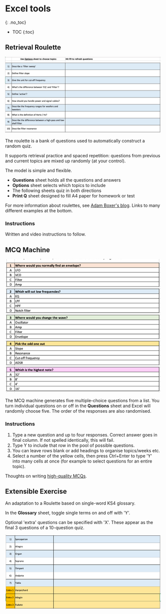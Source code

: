 # Excel tools
{: .no_toc}

- TOC
{:toc}


## Retrieval Roulette

![](roulette.jpg)

The roulette is a bank of questions used to automatically construct a random quiz. 

It supports retrieval practice and spaced repetition: questions from previous and current topics are mixed up randomly (at your control).

The model is simple and flexible.

* **Questions** sheet holds all the questions and answers
* **Options** sheet selects which topics to include
* The following sheets quiz in both directions
* **Print Q** sheet designed to fill A4 paper for homework or test

For more information about roulettes, see [Adam Boxer's blog](https://achemicalorthodoxy.wordpress.com/2018/08/18/retrieval-roulettes/). Links to many different examples at the bottom.

### Instructions

Written and video instructions to follow.

## MCQ Machine

![](mcq.png)

The MCQ machine generates five multiple-choice questions from a list. You turn individual questions on or off in the **Questions** sheet and Excel will randomly choose five. The order of the responses are also randomised.

### Instructions

1. Type a new question and up to four responses. Correct answer goes in final column. If not spelled identically, this will fail.
2. Type Y to include that row in the pool of possible questions.
3. You can leave rows blank or add headings to organise topics/weeks etc.
4. Select a number of the yellow cells, then press Ctrl+Enter to type 'Y' into many cells at once (for example to select questions for an entire topic).

Thoughts on writing [high-quality MCQs](https://testing.byu.edu/handbooks/14%20Rules%20for%20Writing%20Multiple-Choice%20Questions.pdf).

## Extensible Exercise

An adaptation to a Roulette based on single-word KS4 glossary.

In the **Glossary** sheet, toggle single terms on and off with 'Y'.

Optional 'extra' questions can be specified with 'X'. These appear as the final 3 questions of a 10-question quiz.

![](ext.png)



